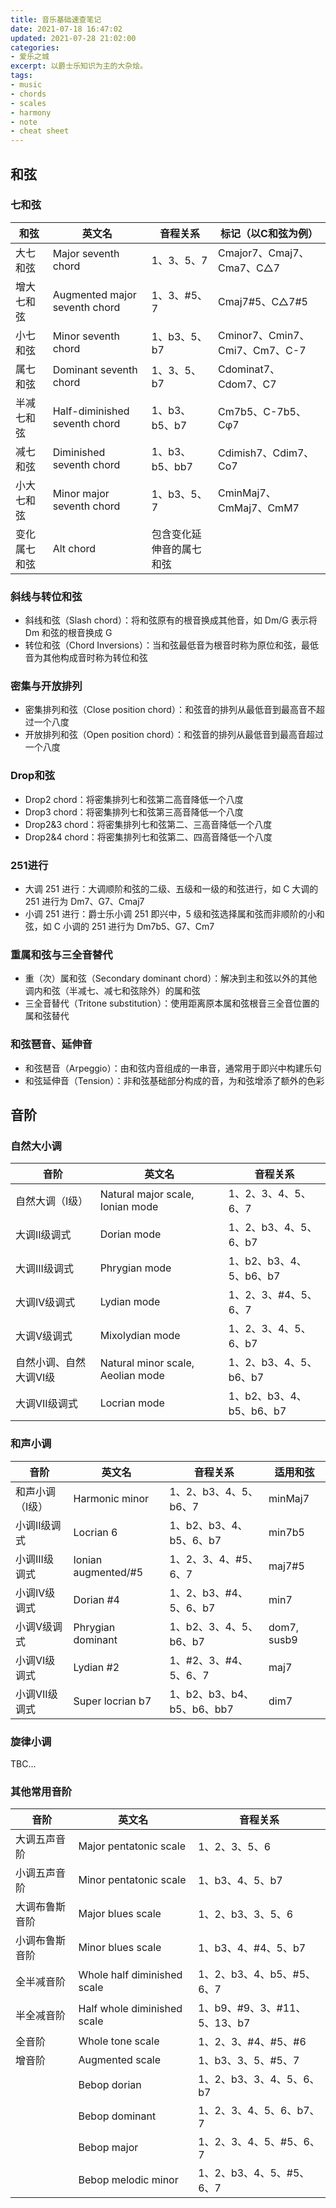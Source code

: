 ```yaml
---
title: 音乐基础速查笔记
date: 2021-07-18 16:47:02
updated: 2021-07-28 21:02:00
categories:
- 爱乐之城
excerpt: 以爵士乐知识为主的大杂烩。
tags:
- music
- chords
- scales
- harmony
- note
- cheat sheet
---
```


## 和弦

### 七和弦

| 和弦         | 英文名                        | 音程关系                 | 标记（以C和弦为例）            |
| ------------ | ----------------------------- | ------------------------ | ------------------------------ |
| 大七和弦     | Major seventh chord           | 1、3、5、7               | Cmajor7、Cmaj7、Cma7、C△7      |
| 增大七和弦   | Augmented major seventh chord | 1、3、#5、7              | Cmaj7#5、C△7#5                 |
| 小七和弦     | Minor seventh chord           | 1、b3、5、b7             | Cminor7、Cmin7、Cmi7、Cm7、C-7 |
| 属七和弦     | Dominant seventh chord        | 1、3、5、b7              | Cdominat7、Cdom7、C7           |
| 半减七和弦   | Half-diminished seventh chord | 1、b3、b5、b7            | Cm7b5、C-7b5、Cφ7              |
| 减七和弦     | Diminished seventh chord      | 1、b3、b5、bb7           | Cdimish7、Cdim7、Co7           |
| 小大七和弦   | Minor major seventh chord     | 1、b3、5、7              | CminMaj7、CmMaj7、CmM7         |
| 变化属七和弦 | Alt chord                     | 包含变化延伸音的属七和弦 |                                |


### 斜线与转位和弦

- 斜线和弦（Slash chord）：将和弦原有的根音换成其他音，如 Dm/G 表示将 Dm 和弦的根音换成 G
- 转位和弦（Chord Inversions）：当和弦最低音为根音时称为原位和弦，最低音为其他构成音时称为转位和弦

### 密集与开放排列

- 密集排列和弦（Close position chord）：和弦音的排列从最低音到最高音不超过一个八度
- 开放排列和弦（Open position chord）：和弦音的排列从最低音到最高音超过一个八度

### Drop和弦

- Drop2 chord：将密集排列七和弦第二高音降低一个八度
- Drop3 chord：将密集排列七和弦第三高音降低一个八度
- Drop2&3 chord：将密集排列七和弦第二、三高音降低一个八度
- Drop2&4 chord：将密集排列七和弦第二、四高音降低一个八度

### 251进行

- 大调 251 进行：大调顺阶和弦的二级、五级和一级的和弦进行，如 C 大调的 251 进行为 Dm7、G7、Cmaj7
- 小调 251 进行：爵士乐小调 251 即兴中，5 级和弦选择属和弦而非顺阶的小和弦，如 C 小调的 251 进行为 Dm7b5、G7、Cm7

### 重属和弦与三全音替代

- 重（次）属和弦（Secondary dominant chord）：解决到主和弦以外的其他调内和弦（半减七、减七和弦除外）的属和弦
- 三全音替代（Tritone substitution）：使用距离原本属和弦根音三全音位置的属和弦替代

### 和弦琶音、延伸音

- 和弦琶音（Arpeggio）：由和弦内音组成的一串音，通常用于即兴中构建乐句
- 和弦延伸音（Tension）：非和弦基础部分构成的音，为和弦增添了额外的色彩



## 音阶

### 自然大小调

| 音阶                   | 英文名                            | 音程关系                 |
| ---------------------- | --------------------------------- | ------------------------ |
| 自然大调（I级）        | Natural major scale, Ionian mode  | 1、2、3、4、5、6、7      |
| 大调II级调式           | Dorian mode                       | 1、2、b3、4、5、6、b7    |
| 大调III级调式          | Phrygian mode                     | 1、b2、b3、4、5、b6、b7  |
| 大调IV级调式           | Lydian mode                       | 1、2、3、#4、5、6、7     |
| 大调V级调式            | Mixolydian mode                   | 1、2、3、4、5、6、b7     |
| 自然小调、自然大调VI级 | Natural minor scale, Aeolian mode | 1、2、b3、4、5、b6、b7   |
| 大调VII级调式          | Locrian mode                      | 1、b2、b3、4、b5、b6、b7 |


### 和声小调

| 音阶            | 英文名              | 音程关系                   | 适用和弦    |
| --------------- | ------------------- | -------------------------- | ----------- |
| 和声小调（I级） | Harmonic minor      | 1、2、b3、4、5、b6、7      | minMaj7     |
| 小调II级调式    | Locrian 6           | 1、b2、b3、4、b5、6、b7    | min7b5      |
| 小调III级调式   | Ionian augmented/#5 | 1、2、3、4、#5、6、7       | maj7#5      |
| 小调IV级调式    | Dorian #4           | 1、2、b3、#4、5、6、b7     | min7        |
| 小调V级调式     | Phrygian dominant   | 1、b2、3、4、5、b6、b7     | dom7, susb9 |
| 小调VI级调式    | Lydian #2           | 1、#2、3、#4、5、6、7      | maj7        |
| 小调VII级调式   | Super locrian b7    | 1、b2、b3、b4、b5、b6、bb7 | dim7        |


### 旋律小调

TBC...

### 其他常用音阶

| 音阶           | 英文名                      | 音程关系                     |
| -------------- | --------------------------- | ---------------------------- |
| 大调五声音阶   | Major pentatonic scale      | 1、2、3、5、6                |
| 小调五声音阶   | Minor pentatonic scale      | 1、b3、4、5、b7              |
| 大调布鲁斯音阶 | Major blues scale           | 1、2、b3、3、5、6            |
| 小调布鲁斯音阶 | Minor blues scale           | 1、b3、4、#4、5、b7          |
| 全半减音阶     | Whole half diminished scale | 1、2、b3、4、b5、#5、6、7    |
| 半全减音阶     | Half whole diminished scale | 1、b9、#9、3、#11、5、13、b7 |
| 全音阶         | Whole tone scale            | 1、2、3、#4、#5、#6          |
| 增音阶         | Augmented scale             | 1、b3、3、5、#5、7           |
|                | Bebop dorian                | 1、2、b3、3、4、5、6、b7     |
|                | Bebop dominant              | 1、2、3、4、5、6、b7、7      |
|                | Bebop major                 | 1、2、3、4、5、#5、6、7      |
|                | Bebop melodic minor         | 1、2、b3、4、5、#5、6、7     |

